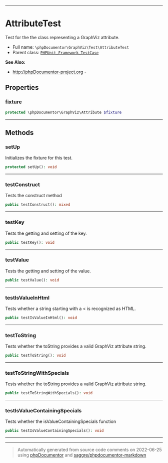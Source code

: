 ***

# AttributeTest

Test for the the class representing a GraphViz attribute.



* Full name: `\phpDocumentor\GraphViz\Test\AttributeTest`
* Parent class: [`PHPUnit_Framework_TestCase`](../../../PHPUnit_Framework_TestCase.md)

**See Also:**

* http://phpDocumentor-project.org - 



## Properties


### fixture



```php
protected \phpDocumentor\GraphViz\Attribute $fixture
```






***

## Methods


### setUp

Initializes the fixture for this test.

```php
protected setUp(): void
```











***

### testConstruct

Tests the construct method

```php
public testConstruct(): mixed
```











***

### testKey

Tests the getting and setting of the key.

```php
public testKey(): void
```











***

### testValue

Tests the getting and setting of the value.

```php
public testValue(): void
```











***

### testIsValueInHtml

Tests whether a string starting with a < is recognized as HTML.

```php
public testIsValueInHtml(): void
```











***

### testToString

Tests whether the toString provides a valid GraphViz attribute string.

```php
public testToString(): void
```











***

### testToStringWithSpecials

Tests whether the toString provides a valid GraphViz attribute string.

```php
public testToStringWithSpecials(): void
```











***

### testIsValueContainingSpecials

Tests whether the isValueContainingSpecials function

```php
public testIsValueContainingSpecials(): void
```











***


***
> Automatically generated from source code comments on 2022-06-25 using [phpDocumentor](http://www.phpdoc.org/) and [saggre/phpdocumentor-markdown](https://github.com/Saggre/phpDocumentor-markdown)
